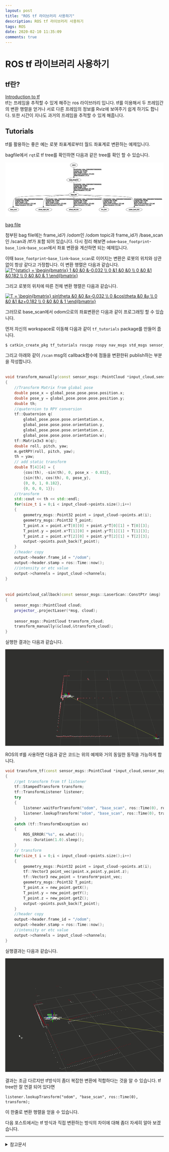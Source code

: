 ```yaml
---
layout: post
title: "ROS tf 라이브러리 사용하기"
description: ROS tf 라이브러리 사용하기
tags: ROS
date: 2020-02-10 11:35:09
comments: true
---
```

# ROS tf 라이브러리 사용하기

## tf란?

[Introduction to tf](http://wiki.ros.org/tf/Tutorials/Introduction%20to%20tf)  
tf는 프레임을 추적할 수 있게 해주는 ros 라이브러리 입니다. tf를 이용해서 두 프레임간의 변환 행렬을 얻거나 서로 다른 프레임의 정보를 Rviz에 보여주기 쉽게 하기도 합니다. 또한 시간이 지나도 과거의 프레임을 추적할 수 있게 해줍니다.

## Tutorials

tf를 활용하는 좋은 예는 로봇 좌표계로부터 월드 좌표계로 변환하는 예제입니다.  

bagfile에서 `rqt`로 tf tree를 확인하면 다음과 같은 tree를 확인 할 수 있습니다.  

![car](https://github.com/msc9533/msc9533.github.io/blob/master/image/tf_tree.png?raw=true)

[bag file](https://github.com/msc9533/msc9533.github.io/raw/master/_files/2020-01-30-13-12-20.bag)  

첨부된 bag file에는 frame_id가 /odom인 /odom topic과 frame_id가 /base_scan인 /scan과 /tf가 포함 되어 있습니다. 다시 정리 해보면 `odom`-`base_footprint`-`base_link`-`base_scan`에서 좌표 변환을 계산하면 되는 예제입니다.

이때 `base_footprint`-`base_link`-`base_scan`로 이어지는 변환은 로봇의 위치와 상관없이 항상 같다고 가정합니다. 이 변환 행렬은 다음과 같습니다.
<a href="https://www.codecogs.com/eqnedit.php?latex=\bg_white&space;T^{static}&space;=&space;\begin{bmatrix}&space;1&space;&0&space;&0&space;&-0.032&space;\\&space;0&space;&1&space;&0&space;&0&space;\\&space;0&space;&0&space;&1&space;&0.182&space;\\&space;0&space;&0&space;&0&space;&&space;1&space;\end{bmatrix}" target="_blank"><img src="https://latex.codecogs.com/gif.latex?\bg_white&space;T^{static}&space;=&space;\begin{bmatrix}&space;1&space;&0&space;&0&space;&-0.032&space;\\&space;0&space;&1&space;&0&space;&0&space;\\&space;0&space;&0&space;&1&space;&0.182&space;\\&space;0&space;&0&space;&0&space;&&space;1&space;\end{bmatrix}" title="T^{static} = \begin{bmatrix} 1 &0 &0 &-0.032 \\ 0 &1 &0 &0 \\ 0 &0 &1 &0.182 \\ 0 &0 &0 & 1 \end{bmatrix}" /></a>  

그리고 로봇의 위치에 따른 전체 변환 행렬은 다음과 같습니다. 

<a href="https://www.codecogs.com/eqnedit.php?latex=\inline&space;\bg_white&space;T&space;=&space;\begin{bmatrix}&space;sin\theta&space;&0&space;&0&space;&x-0.032&space;\\&space;0&space;&cos\theta&space;&0&space;&y&space;\\&space;0&space;&0&space;&1&space;&z&plus;0.182&space;\\&space;0&space;&0&space;&0&space;&&space;1&space;\end{bmatrix}" target="_blank"><img src="https://latex.codecogs.com/gif.latex?\inline&space;\bg_white&space;T&space;=&space;\begin{bmatrix}&space;sin\theta&space;&0&space;&0&space;&x-0.032&space;\\&space;0&space;&cos\theta&space;&0&space;&y&space;\\&space;0&space;&0&space;&1&space;&z&plus;0.182&space;\\&space;0&space;&0&space;&0&space;&&space;1&space;\end{bmatrix}" title="T = \begin{bmatrix} sin\theta &0 &0 &x-0.032 \\ 0 &cos\theta &0 &y \\ 0 &0 &1 &z+0.182 \\ 0 &0 &0 & 1 \end{bmatrix}" /></a> 

그러므로 base_scan에서 odom으로의 좌표변환은 다음과 같이 프로그래밍 할 수 있습니다.

먼저 자신의 workspace로 이동해 다음과 같이 `tf_tutorials` package를 만들어 줍니다.

```bash
$ catkin_create_pkg tf_tutorials roscpp rospy nav_msgs std_msgs sensor_msgs tf tf2 geometry_msgs
```

그리고 아래와 같이 `/scan` msg의 callback함수에 점들을 변환한뒤 publish하는 부분을 작성합니다.

<!-- 변환 행렬식으로 변환하는 예제 -->
```cpp

void transform_manually(const sensor_msgs::PointCloud *input_cloud,sensor_msgs::PointCloud *output)
{
    //Transform Matrix from global pose
    double pose_x = global_pose.pose.pose.position.x;
    double pose_y = global_pose.pose.pose.position.y;
    double th;
    //quaternion to RPY conversion
    tf::Quaternion q(
        global_pose.pose.pose.orientation.x,
        global_pose.pose.pose.orientation.y,
        global_pose.pose.pose.orientation.z,
        global_pose.pose.pose.orientation.w);
    tf::Matrix3x3 m(q);
    double roll, pitch, yaw;
    m.getRPY(roll, pitch, yaw);
    th = yaw;
    // add static transform
    double T[4][4] = {
        {cos(th), -sin(th), 0, pose_x - 0.032},
        {sin(th), cos(th), 0, pose_y},
        {0, 0, 1, 0.182},
        {0, 0, 0, 1}};
    //transform
    std::cout << th << std::endl;
    for(size_t i = 0;i < input_cloud->points.size();i++)
    {
        geometry_msgs::Point32 point = input_cloud->points.at(i);
        geometry_msgs::Point32 T_point;
        T_point.x = point.x*T[0][0] + point.y*T[0][1] + T[0][3];
        T_point.y = point.x*T[1][0] + point.y*T[1][1] + T[1][3];
        T_point.z = point.x*T[2][0] + point.y*T[2][1] + T[2][3];
        output->points.push_back(T_point);
    }
    //header copy
    output->header.frame_id = "/odom";
    output->header.stamp = ros::Time::now();
    //intensity or etc value
    output->channels = input_cloud->channels;
}


void pointcloud_callback(const sensor_msgs::LaserScan::ConstPtr &msg)
{
    sensor_msgs::PointCloud cloud;
    projector_.projectLaser(*msg, cloud);

    sensor_msgs::PointCloud transform_cloud;
    transform_manually(&cloud,&transform_cloud);
}
```

실행한 결과는 다음과 같습니다.  
<!-- 바뀐 포인트클라우드 gif파일로 -->
![](https://github.com/msc9533/msc9533.github.io/blob/master/image/ezgif-2-16118fe3a077.gif?raw=true)

ROS의 tf를 사용하면 다음과 같은 코드는 위의 예제와 거의 동일한 동작을 가능하게 합니다.

<!-- tf 라이브러리 사용하는 예제 -->
```cpp
void transform_tf(const sensor_msgs::PointCloud *input_cloud,sensor_msgs::PointCloud *output)
{
    //get transform from tf listener
    tf::StampedTransform transform;
    tf::TransformListener listener;
    try
    {
        listener.waitForTransform("odom", "base_scan", ros::Time(0), ros::Duration(1.5));
        listener.lookupTransform("odom", "base_scan", ros::Time(0), transform);
    }
    catch (tf::TransformException ex)
    {
        ROS_ERROR("%s", ex.what());
        ros::Duration(1.0).sleep();
    }
    // transform
    for(size_t i = 0;i < input_cloud->points.size();i++)
    {
        geometry_msgs::Point32 point = input_cloud->points.at(i);
        tf::Vector3 point_vec(point.x,point.y,point.z);
        tf::Vector3 new_point = transform*point_vec;
        geometry_msgs::Point32 T_point;
        T_point.x = new_point.getX();
        T_point.y = new_point.getY();
        T_point.z = new_point.getZ();
        output->points.push_back(T_point);
    }
    //header copy
    output->header.frame_id = "/odom";
    output->header.stamp = ros::Time::now();
    //intensity or etc value
    output->channels = input_cloud->channels;
}
```

실행결과는 다음과 같습니다.

![](https://github.com/msc9533/msc9533.github.io/blob/master/image/ezgif-2-6a36d90abed5.gif?raw=true)

결과는 조금 다르지만 tf방식이 좀더 복잡한 변환에 적합하다는 것을 알 수 있습니다.
tf tree만 잘 연결 되어 있다면 
```
listener.lookupTransform("odom", "base_scan", ros::Time(0), transform);
```
이 한줄로 변환 행렬을 얻을 수 있습니다.

다음 포스트에서는 tf 방식과 직접 변환하는 방식의 차이에 대해 좀더 자세히 알아 보겠습니다.

---

<details>
<summary>참고문서</summary>
<div markdown="1">

- [TePRA2013_Foote.pdf](http://wiki.ros.org/Papers/TePRA2013_Foote?action=AttachFile&do=view&target=TePRA2013_Foote.pdf)
- [Transformation matrix](https://en.wikipedia.org/wiki/Transformation_matrix)
- [ROS wiki - tf tutorials](http://wiki.ros.org/tf/Tutorials)
- [laser_geometry](http://wiki.ros.org/laser_geometry)


</div>
</details>
<script id="dsq-count-scr" src="//msc9533.disqus.com/count.js" async></script>
